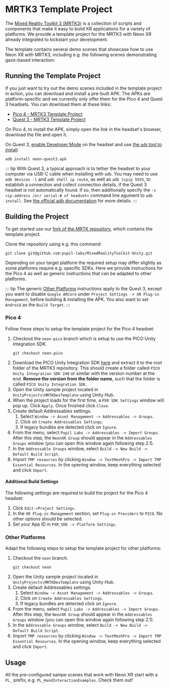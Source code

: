 # MRTK3 Template Project

The [Mixed Reality Toolkit 3 (MRTK3)](https://learn.microsoft.com/en-us/windows/mixed-reality/mrtk-unity/mrtk3-overview/) is a collection of scripts and components that make it easy to build XR applications for a variety of platforms. We provide a template project for the MRTK3 with Neon XR already integrated to kickstart your development.

The template contains several demo scenes that showcase how to use Neon XR with MRTK3, including e.g. the following scenes demonstrating gaze-based interaction:

<Youtube src="2e8kRTn3NJI" />

## Running the Template Project

If you just want to try out the demo scenes included in the template project in action, you can download and install a pre-built APK. The APKs are platform-specific and we currently only offer them for the Pico 4 and Quest 3 headsets. You can download them at these links:

- [Pico 4 - MRTK3 Template Project](https://drive.google.com/file/d/1WaJxx6wgQNKFfpGUAPKxbOfHZ49kXJgW/view?usp=sharing)
- [Quest 3 - MRTK3 Template Project](https://drive.google.com/file/d/1oqItPeX0NtCI47RWGdbHfSkEHezwsmPz/view?usp=sharing)

On Pico 4, to install the APK, simply open the link in the headset's browser, download the file and open it.

On Quest 3, [enable Developer Mode](https://developers.meta.com/horizon/documentation/native/android/mobile-device-setup/#enable-developer-mode) on the headset and use [the `adb` tool to install](https://developer.android.com/tools/adb#move):

```shell
adb install neon-quest3.apk
```

::: tip
With Quest 3, a typical approach is to tether the headset to your computer via USB-C cable when installing with `adb`. You may need to use `adb devices -l` and `adb shell ip route`, as well as `adb tcpip 5555`, to establish a connection and collect connection details, if the Quest 3 headset is not automatically found. If so, then additionally specify the `-s <ip-address /or/ serial-# of headset>` command line agument to `adb install`. See [the official adb documentation](https://developer.android.com/tools/adb#devicestatus) for more details.
:::

## Building the Project

To get started use our [fork of the MRTK repository](https://github.com/pupil-labs/MixedRealityToolkit-Unity), which contains the template project.

Clone the repository using e.g. this command:

```
git clone git@github.com:pupil-labs/MixedRealityToolkit-Unity.git
```

Depending on your target platform the required setup may differ slightly as some platforms require e.g. specific SDKs. Here we provide instructions for the Pico 4 as well as generic instructions that can be adapted to other platforms.

::: tip
The generic [Other Platforms](#other-platforms) instructions apply to the Quest 3, except you want to disable `Google ARCore` under `Project Settings -> XR Plug-in Management`, before building & installing the APK. You also want to set `Android` as the `Build Target`.
:::

### Pico 4

Follow these steps to setup the template project for the Pico 4 headset:

1. Checkout the `neon-pico` branch which is setup to use the PICO Unity Integration SDK.
   ```
   git checkout neon-pico
   ```
1. Download the PICO Unity Integration SDK [here](https://developer-global.pico-interactive.com/resources/) and extract it to the root folder of the MRTK3 repository. This should create a folder called `PICO Unity Integration SDK 240` or similar with the version number at the end. **Remove the version from the folder name**, such that the folder is called `PICO Unity Integration SDK`.
1. Open the Unity sample project located in `UnityProjects\MRTKDevTemplate` using Unity Hub.
1. When the project loads for the first time, a `PXR SDK Settings` window will pop up. Click `Apply`. Once finished click `Close`.
1. Create default Addressables settings.
   1. Select `Window -> Asset Management -> Addressables -> Groups`.
   2. Click on `Create Addressables Settings`.
   3. If legacy bundles are detected click on `Ignore`.
1. From the menu, select `Pupil Labs -> Addressables -> Import Groups`. After this step, the `NeonXR Group` should appear in the `Addressables Groups` window (you can open this window again following step 2.1).
1. In the `Addressable Groups` window, select `Build -> New Build -> Default Build Script`.
1. Import `TMP resources` by clicking `Window -> TextMeshPro -> Import TMP Essential Resources`. In the opening window, keep everything selected and click `Import`.

#### Additional Build Settings

The following settings are required to build the project for the Pico 4 headset:

1. Click `Edit->Project Settings`.
1. In the `XR Plug-in Management` section, set `Plug-in Providers` to `PICO`. No other options should be selected.
1. Set your App ID in `PXR_SDK -> Platform Settings`.

### Other Platforms

Adapt the following steps to setup the template project for other platforms:

1. Checkout the `neon` branch.
   ```
   git checkout neon
   ```
1. Open the Unity sample project located in `UnityProjects\MRTKDevTemplate` using Unity Hub.
1. Create default Addressables settings.
   1. Select `Window -> Asset Management -> Addressables -> Groups`.
   2. Click on `Create Addressables Settings`.
   3. If legacy bundles are detected click on `Ignore`.
1. From the menu, select `Pupil Labs -> Addressables -> Import Groups`. After this step, the `NeonXR Group` should appear in the `Addressables Groups` window (you can open this window again following step 2.1).
1. In the `Addressable Groups` window, select `Build -> New Build -> Default Build Script`.
1. Import `TMP resources` by clicking `Window -> TextMeshPro -> Import TMP Essential Resources`. In the opening window, keep everything selected and click `Import`.

## Usage

All the pre-configured sampe scenes that work with Neon XR start with a `PL_` prefix, e.g. `PL_HandInteractionExamples`. Check them out!

<!-- TODO: Add descriptions of all available scenes. Add instructions on how to switch between scenes when running the app. -->
